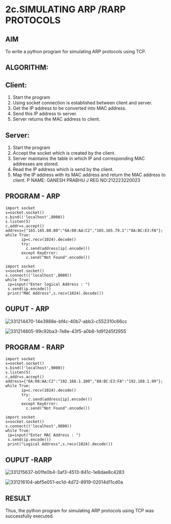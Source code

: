 # 2c.SIMULATING ARP /RARP PROTOCOLS
## AIM
To write a python program for simulating ARP protocols using TCP.
## ALGORITHM:
## Client:
1. Start the program
2. Using socket connection is established between client and server.
3. Get the IP address to be converted into MAC address.
4. Send this IP address to server.
5. Server returns the MAC address to client.
## Server:
1. Start the program
2. Accept the socket which is created by the client.
3. Server maintains the table in which IP and corresponding MAC addresses are
stored.
4. Read the IP address which is send by the client.
5. Map the IP address with its MAC address and return the MAC address to client.
P
NAME: GANESH PRABHU J
REG NO:212223220023
## PROGRAM - ARP
```
import socket
s=socket.socket()
s.bind(('localhost',8000))
s.listen(5)
c,addr=s.accept()
address={"165.165.80.80":"6A:08:AA:C2","165.165.79.1":"8A:BC:E3:FA"};
while True:
       ip=c.recv(1024).decode()
       try:
         c.send(address[ip].encode())
       except KeyError:
         c.send("Not Found".encode())
```
```
import socket
s=socket.socket()
s.connect(('localhost',8000))
while True:
 ip=input("Enter logical Address : ")
 s.send(ip.encode())
 print("MAC Address",s.recv(1024).decode())
```
## OUPUT - ARP
![331214470-14e3988e-bf4c-40b7-abb3-c552310c66cc](https://github.com/user-attachments/assets/d527304b-2540-43df-aac8-878981aee64e)


![331214805-99c92ba3-7e8e-43f5-a0b8-1d91245f2955](https://github.com/user-attachments/assets/128b0fed-d292-414f-a947-eab13d1df5e2)


## PROGRAM - RARP
```
import socket
s=socket.socket()
s.bind(('localhost',9000))
s.listen(5)
c,addr=s.accept()
address={"6A:08:AA:C2":"192.168.1.100","8A:BC:E3:FA":"192.168.1.99"};
while True:
       ip=c.recv(1024).decode()
       try:
          c.send(address[ip].encode())
       except KeyError:
         c.send("Not Found".encode())
```
```
import socket
s=socket.socket()
s.connect(('localhost',9000))
while True:
 ip=input("Enter MAC Address : ")
 s.send(ip.encode())
 print("Logical Address",s.recv(1024).decode())
```
## OUPUT -RARP

![331215637-b01fe0b4-3af3-4513-841c-1e8dae8c4283](https://github.com/user-attachments/assets/61fa956c-621f-450a-98e1-ea733beadc92)

![331216104-abf5e051-ec1d-4d72-8919-02014d11cd0a](https://github.com/user-attachments/assets/d0b9d579-0c74-4d0b-9cdd-24066e9a03d3)



## RESULT
Thus, the python program for simulating ARP protocols using TCP was successfully 
executed.
